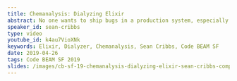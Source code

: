 ```yaml
---
title: Chemanalysis: Dialyzing Elixir
abstract: No one wants to ship bugs in a production system, especially embarrassing ones! Dialyzer is a post-compilation type-checker that has found more bugs in my code than I can count, saving me a lot of time and frustration. This talk will discuss briefly what Dialyzer is, how to use it in Elixir projects, and go in depth on three bugs it helped me find in the Elixir compiler and standard library.
speaker_id: sean-cribbs
type: video
youtube_id: k4au7VioXNk
keywords: Elixir, Dialyzer, Chemanalysis, Sean Cribbs, Code BEAM SF
date: 2019-04-26
tags: Code BEAM SF 2019
slides: /images/cb-sf-19-chemanalysis-dialyzing-elixir-sean-cribbs-compressed-1.pdf
---
```


